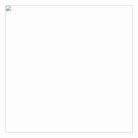 <img width="400" src="https://github.com/user-attachments/assets/4846c800-fa12-4bdd-a61a-135ced669ee8">
